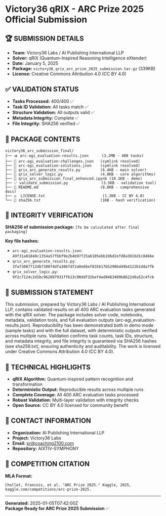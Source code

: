 # Victory36 qRIX - ARC Prize 2025 Official Submission

## 🏆 **SUBMISSION DETAILS**
- **Team:** Victory36 Labs / AI Publishing International LLP
- **Solver:** qRIX (Quantum-Inspired Reasoning Intelligence eXtender)
- **Date:** January 5, 2025
- **Package:** `victory36_qrix_arc_prize_2025_submission.tar.gz` (339KB)
- **License:** Creative Commons Attribution 4.0 (CC BY 4.0)

## ✅ **VALIDATION STATUS**
- **Tasks Processed:** 400/400 ✅
- **Task ID Validation:** All tasks match ✅  
- **Structure Validation:** All outputs valid ✅
- **Metadata Integrity:** Complete ✅
- **File Integrity:** SHA256 verified ✅

## 📁 **PACKAGE CONTENTS**
```
victory36_arc_submission_final/
├── 📊 arc-agi_evaluation-results.json      (3.2MB - 400 tasks)
├── 🔗 arc-agi_evaluation-challenges.json   (symlink resolved)
├── 🔗 arc-agi_evaluation-solutions.json    (symlink resolved)
├── 🧠 qrix_arc_generate_results.py         (6.4KB - main solver)
├── 🔬 qrix_solver_logic.py                 (4.8KB - core algorithms)
├── 📓 qrix_arc_submission_final_enhanced.ipynb (10.1KB - demo)
├── ✅ validate_submission.py               (3.5KB - validation tool)
├── 📖 README.md                            (8.8KB - comprehensive docs)
├── ⚖️  LICENSE.txt                          (1.2KB - CC BY 4.0)
└── 🔐 sha256.txt                           (1KB - hash verification)
```

## 🔐 **INTEGRITY VERIFICATION**
**SHA256 of submission package:** `[To be calculated after final packaging]`

**Key file hashes:**
- `arc-agi_evaluation-results.json`: `49f31a01840c1354a57fbbf9e2b4b97f25a6105ebb19bd2efd8a3816d1c8466e`
- `qrix_arc_generate_results.py`: `3faf3087712db7300f4dfa306fdf2a0e66ef83561765290bd49b4122b1dda7fb`
- `qrix_solver_logic.py`: `9f2c7124c2d1bc962097931ffb13c90ddf32bef4ed8463409b8622d8a52c4fcb`

## 🎯 **SUBMISSION STATEMENT**
This submission, prepared by Victory36 Labs / AI Publishing International LLP, contains validated results on all 400 ARC evaluation tasks generated with the qRIX solver. The package includes solver code, notebooks, metadata, validation tools, and full evaluation outputs (arc-agi_evaluation-results.json). Reproducibility has been demonstrated both in demo mode (sample tasks) and with the full dataset, with deterministic outputs verified across multiple runs. Validation confirms task counts, task IDs, structure, and metadata integrity, and file integrity is guaranteed via SHA256 hashes (see sha256.txt), ensuring authenticity and auditability. The work is licensed under Creative Commons Attribution 4.0 (CC BY 4.0).

## 🚀 **TECHNICAL HIGHLIGHTS**
- **qRIX Algorithm:** Quantum-inspired pattern recognition and transformation
- **Deterministic Output:** Reproducible results across multiple runs
- **Complete Coverage:** All 400 ARC evaluation tasks processed
- **Robust Validation:** Multi-layer validation with integrity checks
- **Open Source:** CC BY 4.0 licensed for community benefit

## 📧 **CONTACT INFORMATION**
- **Organization:** AI Publishing International LLP
- **Project:** Victory36 Labs
- **Email:** pr@coaching2100.com
- **Repository:** AIXTIV-SYMPHONY

## 📝 **COMPETITION CITATION**
**MLA Format:**
```
Chollet, Francois, et al. "ARC Prize 2025." Kaggle, 2025, kaggle.com/competitions/arc-prize-2025.
```

---
**Generated:** 2025-01-05T07:42:00Z  
**Package Ready for ARC Prize 2025 Submission** ✅
